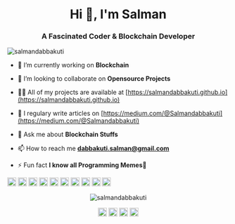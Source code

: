 <h1 align="center">Hi 👋, I'm Salman</h1>
<h3 align="center">A Fascinated Coder & Blockchain Developer</h3>
<p align="left"> <img src="https://komarev.com/ghpvc/?username=salmandabbakuti" alt="salmandabbakuti" /> </p>

- 🔭 I’m currently working on **Blockchain**

- 👯 I’m looking to collaborate on **Opensource Projects**

- 👨‍💻 All of my projects are available at [https://salmandabbakuti.github.io](https://salmandabbakuti.github.io)

- 📝 I regulary write articles on [https://medium.com/@Salmandabbakuti](https://medium.com/@Salmandabbakuti)

- 💬 Ask me about **Blockchain Stuffs**

- 📫 How to reach me **dabbakuti.salman@gmail.com**

- ⚡ Fun fact **I know all Programming Memes🤩**

<p align="left"><img src="https://konpa.github.io/devicon/devicon.git/icons/amazonwebservices/amazonwebservices-original-wordmark.svg" alt="amazonwebservices" width="20" height="20"/> <img src="https://konpa.github.io/devicon/devicon.git/icons/bootstrap/bootstrap-plain.svg" alt="bootstrap" width="20" height="20"/> <img src="https://konpa.github.io/devicon/devicon.git/icons/css3/css3-original-wordmark.svg" alt="css3" width="20" height="20"/> <img src="https://konpa.github.io/devicon/devicon.git/icons/docker/docker-original-wordmark.svg" alt="docker" width="20" height="20"/> <img src="https://konpa.github.io/devicon/devicon.git/icons/go/go-original.svg" alt="go" width="20" height="20"/> <img src="https://konpa.github.io/devicon/devicon.git/icons/html5/html5-original-wordmark.svg" alt="html5" width="20" height="20"/> <img src="https://konpa.github.io/devicon/devicon.git/icons/javascript/javascript-original.svg" alt="javascript" width="20" height="20"/> <img src="https://konpa.github.io/devicon/devicon.git/icons/mongodb/mongodb-original-wordmark.svg" alt="mongodb" width="20" height="20"/> <img src="https://konpa.github.io/devicon/devicon.git/icons/nodejs/nodejs-original-wordmark.svg" alt="nodejs" width="20" height="20"/> <img src="https://konpa.github.io/devicon/devicon.git/icons/python/python-original-wordmark.svg" alt="python" width="20" height="20"/></p><p align="center"> <img src="https://github-readme-stats.vercel.app/api?username=salmandabbakuti&show_icons=true" alt="salmandabbakuti" /> </p>

<p align="center">
<a href="https://dev.to/salmandabbakuti" target="blank"><img align="center" src="https://cdn.jsdelivr.net/npm/simple-icons@3.0.1/icons/dev-dot-to.svg" alt="salmandabbakuti" height="20" width="20" /></a>
<a href="https://twitter.com/salmandabbakuti" target="blank"><img align="center" src="https://cdn.jsdelivr.net/npm/simple-icons@3.0.1/icons/twitter.svg" alt="salmandabbakuti" height="20" width="20" /></a>
<a href="https://fb.com/dabbakuti.salmon" target="blank"><img align="center" src="https://cdn.jsdelivr.net/npm/simple-icons@3.0.1/icons/facebook.svg" alt="dabbakuti.salmon" height="20" width="20" /></a>
<a href="https://instagram.com/salmandabbakuti" target="blank"><img align="center" src="https://cdn.jsdelivr.net/npm/simple-icons@3.0.1/icons/instagram.svg" alt="salmandabbakuti" height="20" width="20" /></a>
</p>
